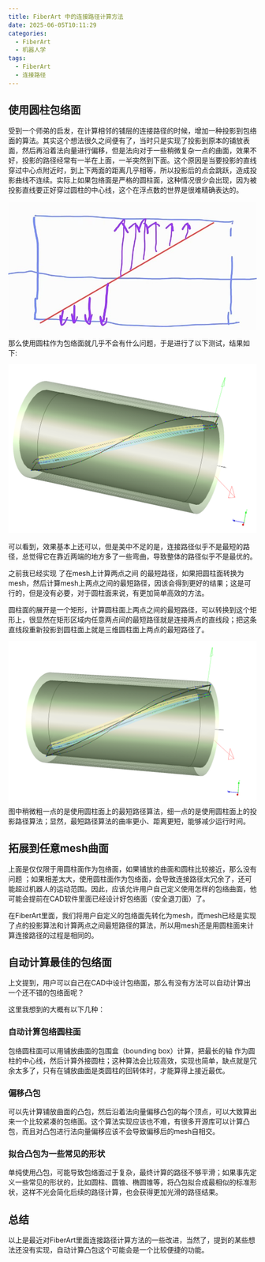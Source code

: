 ```yaml
---
title: FiberArt 中的连接路径计算方法
date: 2025-06-05T10:11:29
categories:
  - FiberArt
  - 机器人学
tags:
  - FiberArt
  - 连接路径
---
```

## 使用圆柱包络面

受到一个师弟的启发，在计算相邻的铺层的连接路径的时候，增加一种投影到包络面的算法。其实这个想法很久之间便有了，当时只是实现了投影到原本的铺放表面，然后再沿着法向量进行偏移，但是法向对于一些稍微复杂一点的曲面，效果不好，投影的路径经常有一半在上面，一半突然到下面。这个原因是当要投影的直线穿过中心点附近时，到上下两面的距离几乎相等，所以投影后的点会跳跃，造成投影曲线不连续。实际上如果包络面是严格的圆柱面，这种情况很少会出现，因为被投影直线要正好穿过圆柱的中心线，这个在浮点数的世界是很难精确表达的。


<!-- more -->


![](attachments/project-to-cylinder-issue.jpg)

那么使用圆柱作为包络面就几乎不会有什么问题，于是进行了以下测试，结果如下:

![](attachments/Pasted%20image%2020250605111630.png)

可以看到，效果基本上还可以，但是美中不足的是，连接路径似乎不是最短的路径，总觉得它在靠近两端的地方多了一些弯曲，导致整体的路径似乎不是最优的。

之前我已经实现 了在mesh上计算两点之间 的最短路径，如果把圆柱面转换为mesh，然后计算mesh上两点之间的最短路径，因该会得到更好的结果；这是可行的，但是没有必要，对于圆柱面来说，有更加简单高效的方法。

圆柱面的展开是一个矩形，计算圆柱面上两点之间的最短路径，可以转换到这个矩形上，很显然在矩形区域内任意两点间的最短路径就是连接两点的直线段；把这条直线段重新投影到圆柱面上就是三维圆柱面上两点的最短路径了。

![](attachments/Pasted%20image%2020250605112259.png)
图中稍微粗一点的是使用圆柱面上的最短路径算法，细一点的是使用圆柱面上的投影路径算法；显然，最短路径算法的曲率更小、距离更短，能够减少运行时间。


## 拓展到任意mesh曲面

上面是仅仅限于用圆柱面作为包络面，如果铺放的曲面和圆柱比较接近，那么没有问题 ；如果相差太大，使用圆柱面作为包络面，会导致连接路径太冗余了，还可能超过机器人的运动范围。因此，应该允许用户自己定义使用怎样的包络曲面，他可能会提前在CAD软件里面已经设计好包络面（安全退刀面）了。

在FiberArt里面，我们将用户自定义的包络面先转化为mesh，而mesh已经是实现了点的投影算法和计算两点之间最短路径的算法，所以用mesh还是用圆柱面来计算连接路径的过程是相同的。

## 自动计算最佳的包络面

上文提到，用户可以自己在CAD中设计包络面，那么有没有方法可以自动计算出一个还不错的包络面呢？

这里我想到的大概有以下几种：

### 自动计算包络圆柱面

包络圆柱面可以用铺放曲面的包围盒（bounding box）计算，把最长的轴 作为圆柱的中心线，然后计算外接圆柱；这种算法会比较高效，实现也简单，缺点就是冗余太多了，只有在铺放曲面是类圆柱的回转体时，才能算得上接近最优。

### 偏移凸包

可以先计算铺放曲面的凸包，然后沿着法向量偏移凸包的每个顶点，可以大致算出来一个比较紧凑的包络面。这个算法实现应该也不难，有很多开源库可以计算凸包，而且对凸包进行法向量偏移应该不会导致偏移后的mesh自相交。

### 拟合凸包为一些常见的形状

单纯使用凸包，可能导致包络面过于复杂，最终计算的路径不够平滑；如果事先定义一些常见的形状的，比如圆柱、圆锥、椭圆锥等，将凸包拟合成最相似的标准形状，这样不光会简化后续的路径计算，也会获得更加光滑的路径结果。


## 总结

以上是最近对FiberArt里面连接路径计算方法的一些改进，当然了，提到的某些想法还没有实现，自动计算凸包这个可能会是一个比较便捷的功能。